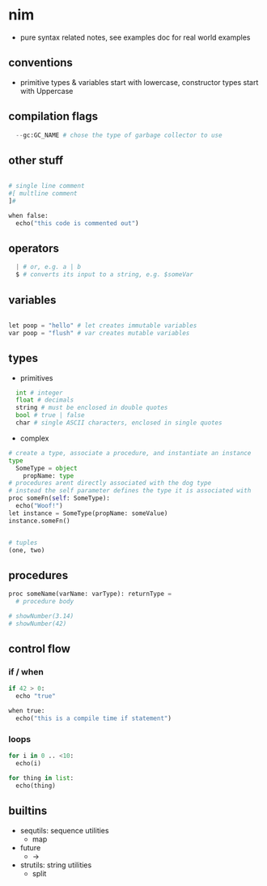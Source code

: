 # nim

- pure syntax related notes, see examples doc for real world examples

## conventions

- primitive types & variables start with lowercase, constructor types start with Uppercase

## compilation flags

```python
  --gc:GC_NAME # chose the type of garbage collector to use

```

## other stuff

```python

# single line comment
#[ multline comment
]#

when false:
  echo("this code is commented out")
```

## operators

```python
  | # or, e.g. a | b
  $ # converts its input to a string, e.g. $someVar

```

## variables

```python

let poop = "hello" # let creates immutable variables
var poop = "flush" # var creates mutable variables

```

## types

- primitives

```python
  int # integer
  float # decimals
  string # must be enclosed in double quotes
  bool # true | false
  char # single ASCII characters, enclosed in single quotes

```

- complex

```python
# create a type, associate a procedure, and instantiate an instance
type
  SomeType = object
    propName: type
# procedures arent directly associated with the dog type
# instead the self parameter defines the type it is associated with
proc someFn(self: SomeType):
  echo("Woof!")
let instance = SomeType(propName: someValue)
instance.someFn()


# tuples
(one, two)
```

## procedures

```python
proc someName(varName: varType): returnType =
  # procedure body

# showNumber(3.14)
# showNumber(42)
```

## control flow

### if / when

```python
if 42 > 0:
  echo "true"

when true:
  echo("this is a compile time if statement")
```

### loops

```python
for i in 0 .. <10:
  echo(i)

for thing in list:
  echo(thing)

```

## builtins

- sequtils: sequence utilities
  - map
- future
  - ->
- strutils: string utilities
  - split
